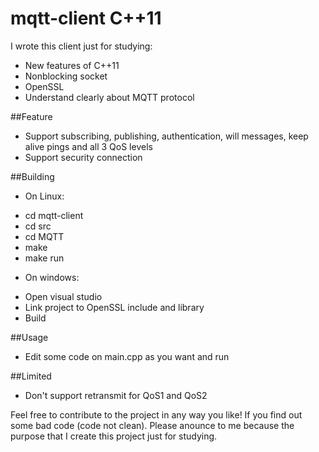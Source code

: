 # mqtt-client C++11
I wrote this client just for studying:
+ New features of C++11
+ Nonblocking socket
+ OpenSSL
+ Understand clearly about MQTT protocol

##Feature
+ Support subscribing, publishing, authentication, will messages, keep alive pings and all 3 QoS levels
+ Support security connection

##Building
+  On Linux:
- cd mqtt-client
- cd src
- cd MQTT
- make
- make run
+ On windows:
- Open visual studio
- Link project to OpenSSL include and library
- Build

##Usage
- Edit some code on main.cpp as you want and run

##Limited
- Don't support retransmit for QoS1 and QoS2

Feel free to contribute to the project in any way you like!
If you find out some bad code (code not clean). Please anounce to me because the purpose that I create this project just for studying.
